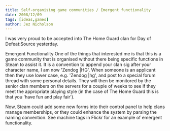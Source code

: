 ```yaml
---
title: Self-organising game communities / Emergent functionality
date: 2008/12/09
tags: [ideas,games]
author: Jez Nicholson
---
```

I was very proud to be accepted into The Home Guard clan for Day of Defeat:Source yesterday.

Emergent Functionality
One of the things that interested me is that this is a game community that is organised without there being specific functions in Steam to assist it. It is a convention to append your clan sig after your character name, I am now 'Zendog |HG'. When someone is an applicant then they use lower case, e.g. 'Zendog |hg', and post to a special forum thread with some personal details. They will then be monitored by the senior clan members on the servers for a couple of weeks to see if they meet the appropriate playing style (in the case of The Home Guard this is that you 'have fun and play fair').

Now, Steam could add some new forms into their control panel to help clans manage memberships, or they could enhance the system by parsing the naming convention. See machine tags in Flickr for an example of emergent functionality.
